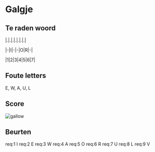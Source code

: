 # Galgje

## Te raden woord

|.|.|.|.|.|.|.|

|-|I|-|-|O|R|-|

|1|2|3|4|5|6|7|


## Foute letters
E, W, A, U, L

## Score
![gallow](./images/6.png)

## Beurten
req:1 I
req:2 E
req:3 W
req:4 A
req:5 O
req:6 R
req:7 U
req:8 L
req:9 V